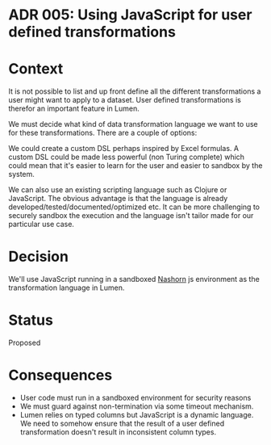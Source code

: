 # ADR 005: Using JavaScript for user defined transformations

# Context

It is not possible to list and up front define all the different
transformations a user might want to apply to a dataset. User defined
transformations is therefor an important feature in Lumen.

We must decide what kind of data transformation language we want to
use for these transformations. There are a couple of options:

We could create a custom DSL perhaps inspired by Excel formulas. A
custom DSL could be made less powerful (non Turing complete) which
could mean that it's easier to learn for the user and easier to
sandbox by the system.

We can also use an existing scripting language such as Clojure or
JavaScript. The obvious advantage is that the language is already
developed/tested/documented/optimized etc. It can be more challenging
to securely sandbox the execution and the language isn't tailor made
for our particular use case.

# Decision

We'll use JavaScript running in a sandboxed
[Nashorn](https://docs.oracle.com/javase/8/docs/technotes/guides/scripting/nashorn/intro.html)
js environment as the transformation language in Lumen.

# Status

Proposed

# Consequences

* User code must run in a sandboxed environment for security reasons
* We must guard against non-termination via some timeout mechanism.
* Lumen relies on typed columns but JavaScript is a dynamic language.
  We need to somehow ensure that the result of a user defined
  transformation doesn't result in inconsistent column types.
